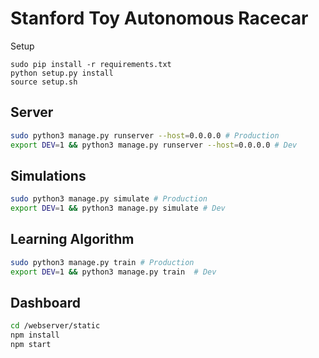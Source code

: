 # Stanford Toy Autonomous Racecar


Setup

```
sudo pip install -r requirements.txt
python setup.py install
source setup.sh
```

## Server

```sh
sudo python3 manage.py runserver --host=0.0.0.0 # Production
export DEV=1 && python3 manage.py runserver --host=0.0.0.0 # Dev
```

## Simulations

```sh
sudo python3 manage.py simulate # Production
export DEV=1 && python3 manage.py simulate # Dev
```

## Learning Algorithm

```sh
sudo python3 manage.py train # Production
export DEV=1 && python3 manage.py train  # Dev
```

## Dashboard
```sh
cd /webserver/static
npm install
npm start
```



